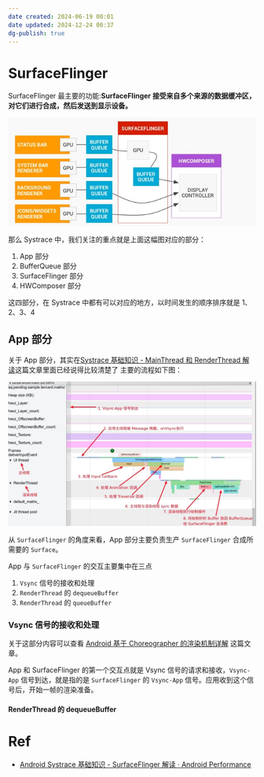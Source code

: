 ```yaml
---
date created: 2024-06-19 00:01
date updated: 2024-12-24 00:37
dg-publish: true
---
```


# SurfaceFlinger

SurfaceFlinger 最主要的功能:**SurfaceFlinger 接受来自多个来源的数据缓冲区，对它们进行合成，然后发送到显示设备。**

![image.png|900](https://raw.githubusercontent.com/hacket/ObsidianOSS/master/obsidian202406190000856.png)

那么 Systrace 中，我们关注的重点就是上面这幅图对应的部分：

1. App 部分
2. BufferQueue 部分
3. SurfaceFlinger 部分
4. HWComposer 部分

这四部分，在 Systrace 中都有可以对应的地方，以时间发生的顺序排序就是 1、2、3、4

## App 部分

关于 App 部分，其实在[Systrace 基础知识 - MainThread 和 RenderThread 解读](https://www.androidperformance.com/2019/11/06/Android-Systrace-MainThread-And-RenderThread/)这篇文章里面已经说得比较清楚了
主要的流程如下图：

![image.png|1000](https://raw.githubusercontent.com/hacket/ObsidianOSS/master/obsidian202406190004148.png)

从 `SurfaceFlinger` 的角度来看，App 部分主要负责生产 `SurfaceFlinger` 合成所需要的 `Surface`。

App 与 `SurfaceFlinger` 的交互主要集中在三点

1. `Vsync` 信号的接收和处理
2. `RenderThread` 的 `dequeueBuffer`
3. `RenderThread` 的 `queueBuffer`

### Vsync 信号的接收和处理

关于这部分内容可以查看 [Android 基于 Choreographer 的渲染机制详解](https://www.androidperformance.com/2019/10/22/Android-Choreographer/) 这篇文章。

App 和 SurfaceFlinger 的第一个交互点就是 Vsync 信号的请求和接收，`Vsync-App` 信号到达，就是指的是 `SurfaceFlinger` 的 `Vsync-App` 信号。应用收到这个信号后，开始一帧的渲染准备。

#### RenderThread 的 dequeueBuffer

# Ref

- [Android Systrace 基础知识 - SurfaceFlinger 解读 · Android Performance](https://www.androidperformance.com/2020/02/14/Android-Systrace-SurfaceFlinger/)
